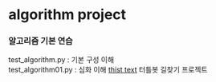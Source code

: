 # algorithm project
### 알고리즘 기본 연습
test_algorithm.py : 기본 구성 이해  
test_algorithm01.py : 심화 이해
[thist text](./project_desc/README.md)
터틀봇 길찾기 프로젝트


